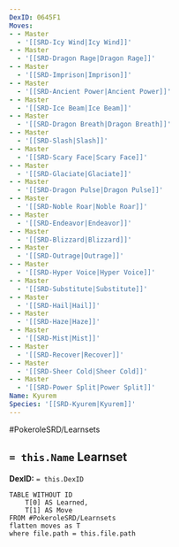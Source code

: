 ```yaml
---
DexID: 0645F1
Moves:
- - Master
  - '[[SRD-Icy Wind|Icy Wind]]'
- - Master
  - '[[SRD-Dragon Rage|Dragon Rage]]'
- - Master
  - '[[SRD-Imprison|Imprison]]'
- - Master
  - '[[SRD-Ancient Power|Ancient Power]]'
- - Master
  - '[[SRD-Ice Beam|Ice Beam]]'
- - Master
  - '[[SRD-Dragon Breath|Dragon Breath]]'
- - Master
  - '[[SRD-Slash|Slash]]'
- - Master
  - '[[SRD-Scary Face|Scary Face]]'
- - Master
  - '[[SRD-Glaciate|Glaciate]]'
- - Master
  - '[[SRD-Dragon Pulse|Dragon Pulse]]'
- - Master
  - '[[SRD-Noble Roar|Noble Roar]]'
- - Master
  - '[[SRD-Endeavor|Endeavor]]'
- - Master
  - '[[SRD-Blizzard|Blizzard]]'
- - Master
  - '[[SRD-Outrage|Outrage]]'
- - Master
  - '[[SRD-Hyper Voice|Hyper Voice]]'
- - Master
  - '[[SRD-Substitute|Substitute]]'
- - Master
  - '[[SRD-Hail|Hail]]'
- - Master
  - '[[SRD-Haze|Haze]]'
- - Master
  - '[[SRD-Mist|Mist]]'
- - Master
  - '[[SRD-Recover|Recover]]'
- - Master
  - '[[SRD-Sheer Cold|Sheer Cold]]'
- - Master
  - '[[SRD-Power Split|Power Split]]'
Name: Kyurem
Species: '[[SRD-Kyurem|Kyurem]]'
---
```


#PokeroleSRD/Learnsets

## `= this.Name` Learnset

**DexID:** `= this.DexID`

```dataview
TABLE WITHOUT ID
    T[0] AS Learned,
    T[1] AS Move
FROM #PokeroleSRD/Learnsets
flatten moves as T
where file.path = this.file.path
```
